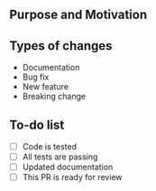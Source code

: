 <!-- Please see CONTRIBUTING.md for guidelines. -->

## Purpose and Motivation

<!-- If this fixes an open issue, link to it by writing "Fixes #555." -->

## Types of changes

<!-- Delete lines that don't apply -->

- Documentation
- Bug fix
- New feature
- Breaking change

## To-do list

<!-- Complete an item by checking it: [x]. Add new entries to track your progress -->

- [ ] Code is tested
- [ ] All tests are passing
- [ ] Updated documentation
- [ ] This PR is ready for review
